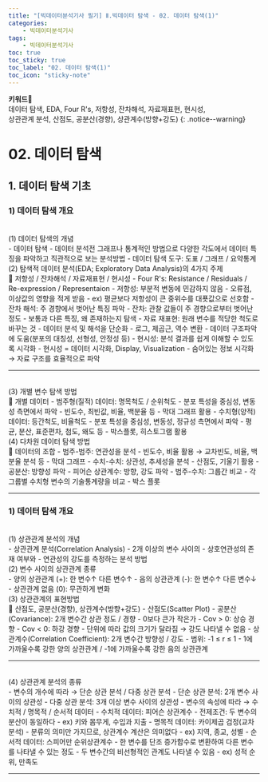 ```yaml
---
title: "[빅데이터분석기사 필기] Ⅱ.빅데이터 탐색 - 02. 데이터 탐색(1)"
categories:
    - 빅데이터분석기사
tags:
    - 빅데이터분석기사
toc: true
toc_sticky: true
toc_label: "02. 데이터 탐색(1)"
toc_icon: "sticky-note"
---
```


**키워드🔑**<br>
데이터 탐색, EDA, Four R's, 저항성, 잔차해석, 자료재표현, 현시성, 
<br>상관관계 분석, 산점도, 공분산(경향), 상관계수(방향+강도)
{: .notice--warning}

# 02. 데이터 탐색

## 1. 데이터 탐색 기초

### 1) 데이터 탐색 개요

<br>
(1) 데이터 탐색의 개념<br>
- 데이터 탐색
    - 데이터 분석전 그래프나 통계적인 방법으로 다양한 각도에서 데이터 특징을 파악하고 직관적으로 보는 분석방법
- 데이터 탐색 도구: 도표 / 그래프 / 요약통계

<br>
(2) 탐색적 데이터 분석(EDA; Exploratory Data Analysis)의 4가지 주제<br>
📌 저항성 / 잔차해석 / 자료재표현 / 현시성
- Four R's: Resistance / Residuals / Re-expression / Representaion
- 저항성: 부분적 변동에 민감하지 않음
    - 오류점, 이상값의 영향을 적게 받음
    - ex) 평균보다 저항성이 큰 중위수를 대푯값으로 선호함
- 잔차 해석: 주 경향에서 벗어난 특징 파악
    - 잔차: 관찰 값들이 주 경향으로부터 벗어난 정도
    - 보통과 다른 특징, 왜 존재하는지 탐색
- 자료 재표현: 원래 변수를 적당한 척도로 바꾸는 것
    - 데이터 분석 및 해석을 단순화
    - 로그, 제곱근, 역수 변환
    - 데이터 구조파악에 도움(분포의 대칭성, 선형성, 안정성 등)
- 현시성: 분석 결과를 쉽게 이해할 수 있도록 시각화
    - 현시성 = 데이터 시각화, Display, Visualization
    - 숨어있는 정보 시각화 → 자료 구조를 효율적으로 파악

---

<br>
(3) 개별 변수 탐색 방법<br>
📌 개별 데이터
- 범주형(질적) 데이터: 명목척도 / 순위척도
    - 분포 특성을 중심성, 변동성 측면에서 파악
    - 빈도수, 최빈값, 비율, 백분율 등
    - 막대 그래프 활용
- 수치형(양적)데이터: 등간척도, 비율척도
    - 분포 특성을 중심성, 변동성, 정규성 측면에서 파악
    - 평균, 분산, 표준편차, 첨도, 왜도 등
    - 박스플롯, 히스토그램 활용

<br>
(4) 다차원 데이터 탐색 방법<br>
📌 데이터의 조합
- 범주-범주: 연관성을 분석
    - 빈도수, 비율 활용 → 교차빈도, 비율, 백분율 분석 등
    - 막대 그래프
- 수치-수치: 상관성, 추세성을 분석
    - 산점도, 기울기 활용
    - 공분산: 방향성 파악
    - 피어슨 상관계수: 방향, 강도 파악
- 범주-수치: 그룹간 비교
    - 각 그룹별 수치형 변수의 기술통계량을 비교
    - 박스 플롯

---

### 1) 데이터 탐색 개요

<br>
(1) 상관관계 분석의 개념<br>
- 상관관계 분석(Correlation Analysis)
    - 2개 이상의 변수 사이의
    - 상호연관성의 존재 여부와
    - 연관성의 강도를 측정하는 분석 방법

<br>
(2) 변수 사이의 상관관계 종류<br>
- 양의 상관관계 (+): 한 변수↑ 다른 변수↑
- 음의 상관관계 (-): 한 변수↑ 다른 변수↓
- 상관관계 없음 (0): 무관하게 변화

<br>
(3) 상관관계의 표현방법<br>
📌 산점도, 공분산(경향), 상관계수(방향+강도)
- 산점도(Scatter Plot)
- 공분산(Covariance): 2개 변수간 상관 정도 / 경향
    - 0보다 큰가 작은가
    - Cov > 0: 상승 경향
    - Cov < 0: 하강 경향
    - 단위에 따라 값의 크기가 달라짐 → 강도 나타낼 수 없음
- 상관계수(Correlation Coefficient): 2개 변수간 방향성 / 강도
    - 범위: -1 ≤ r ≤ 1
    - 1에 가까울수록 강한 양의 상관관계 / -1에 가까울수록 강한 음의 상관관계

---

<br>
(4) 상관관계 분석의 종류<br>
- 변수의 개수에 따라 → 단순 상관 분석 / 다중 상관 분석
    - 단순 상관 분석: 2개 변수 사이의 상관성
    - 다중 상관 분석: 3개 이상 변수 사이의 상관성
- 변수의 속성에 따라 → 수치적 / 명목적 / 순서적 데이터
    - 수치적 데이터: 피어슨 상관계수
        - 전제조건: 두 변수의 분산이 동일하다
        - ex) 키와 몸무게, 수입과 지출
    - 명목적 데이터: 카이제곱 검정(교차분석)
        - 분류의 의미만 가지므로, 상관계수 계산은 의미없다
        - ex) 지역, 종교, 성별
    - 순서적 데이터: 스피어만 순위상관계수
        - 한 변수를 단조 증가함수로 변환하여 다른 변수를 나타낼 수 있는 정도
        - 두 변수간의 비선형적인 관계도 나타낼 수 있음
        - ex) 성적 순위, 만족도

---
